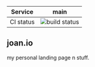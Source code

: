 | Service       | main        |
| ------------- |:-------------:|
| CI status     | ![build status](https://travis-ci.com/noopdles/joan.io.svg?branch=main)|

## joan.io

my personal landing page n stuff.

